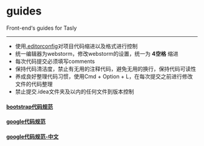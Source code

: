 # guides
Front-end‘s guides for Tasly
***
* 使用[.editorconfig](http://editorconfig.org/)对项目代码缩进以及格式进行控制
* 统一编辑器为webstorm，修改webstorm的设置，统一为 __4空格__ 缩进
* 每次代码提交必须填写comments
* 保持代码清洁度，禁止有无用的注释代码，避免无用的换行，保持代码可读性
* 养成良好整理代码习惯，使用Cmd + Option + L，在每次提交之前进行修改文件的代码整理
* 禁止提交.idea文件夹及以内的任何文件到版本控制

#### [bootstrap代码规范](http://codeguide.bootcss.com/)
#### [google代码规范](https://google.github.io/styleguide/htmlcssguide.html)
#### [google代码规范-中文](https://segmentfault.com/a/1190000007023192)